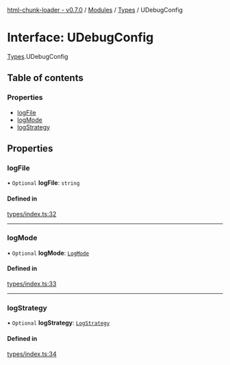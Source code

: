 [html-chunk-loader - v0.7.0](../README.md) / [Modules](../modules.md) / [Types](../modules/Types.md) / UDebugConfig

# Interface: UDebugConfig

[Types](../modules/Types.md).UDebugConfig

## Table of contents

### Properties

- [logFile](Types.UDebugConfig.md#logfile)
- [logMode](Types.UDebugConfig.md#logmode)
- [logStrategy](Types.UDebugConfig.md#logstrategy)

## Properties

### logFile

• `Optional` **logFile**: `string`

#### Defined in

[types/index.ts:32](https://github.com/abschill/html-chunk-loader/blob/0db52a1/src/types/index.ts#L32)

___

### logMode

• `Optional` **logMode**: [`LogMode`](../modules/Types.md#logmode)

#### Defined in

[types/index.ts:33](https://github.com/abschill/html-chunk-loader/blob/0db52a1/src/types/index.ts#L33)

___

### logStrategy

• `Optional` **logStrategy**: [`LogStrategy`](../modules/Types.md#logstrategy)

#### Defined in

[types/index.ts:34](https://github.com/abschill/html-chunk-loader/blob/0db52a1/src/types/index.ts#L34)
